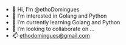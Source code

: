 - 👋 Hi, I’m @ethoDomingues
- 👀 I’m interested in Golang and Python
- 🌱 I’m currently learning Golang and Python
- 💞️ I’m looking to collaborate on ...
- 📫 ethodomingues@gmail.com

<!---
ethoDomingues/ethoDomingues is a ✨ special ✨ repository because its `README.md` (this file) appears on your GitHub profile.
You can click the Preview link to take a look at your changes.
--->
